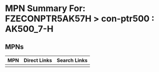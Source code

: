 



# MPN Summary For: FZECONPTR5AK57H > con-ptr500 : AK500_7-H

## MPNs
  

|MPN|Direct Links|Search Links|
| :--- | :--- | :--- |
||||

